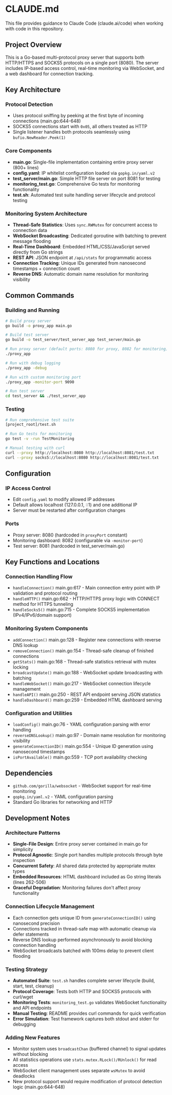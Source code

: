 # CLAUDE.md

This file provides guidance to Claude Code (claude.ai/code) when working with code in this repository.

## Project Overview

This is a Go-based multi-protocol proxy server that supports both HTTP/HTTPS and SOCKS5 protocols on a single port (8080). The server includes IP-based access control, real-time monitoring via WebSocket, and a web dashboard for connection tracking.

## Key Architecture

### Protocol Detection
- Uses protocol sniffing by peeking at the first byte of incoming connections (main.go:644-648)
- SOCKS5 connections start with `0x05`, all others treated as HTTP
- Single listener handles both protocols seamlessly using `bufio.NewReader.Peek(1)`

### Core Components
- **main.go**: Single-file implementation containing entire proxy server (800+ lines)
- **config.yaml**: IP whitelist configuration loaded via `gopkg.in/yaml.v2`
- **test_server/main.go**: Simple HTTP file server on port 8081 for testing
- **monitoring_test.go**: Comprehensive Go tests for monitoring functionality
- **test.sh**: Automated test suite handling server lifecycle and protocol testing

### Monitoring System Architecture
- **Thread-Safe Statistics**: Uses `sync.RWMutex` for concurrent access to connection data
- **WebSocket Broadcasting**: Dedicated goroutine with batching to prevent message flooding
- **Real-Time Dashboard**: Embedded HTML/CSS/JavaScript served directly from Go strings
- **REST API**: JSON endpoint at `/api/stats` for programmatic access
- **Connection Tracking**: Unique IDs generated from nanosecond timestamps + connection count
- **Reverse DNS**: Automatic domain name resolution for monitoring visibility

## Common Commands

### Building and Running
```bash
# Build proxy server
go build -o proxy_app main.go

# Build test server
go build -o test_server/test_server_app test_server/main.go

# Run proxy server (default ports: 8080 for proxy, 8082 for monitoring)
./proxy_app

# Run with debug logging
./proxy_app -debug

# Run with custom monitoring port
./proxy_app -monitor-port 9090

# Run test server
cd test_server && ./test_server_app
```

### Testing
```bash
# Run comprehensive test suite
[project_root]/test.sh

# Run Go tests for monitoring
go test -v -run TestMonitoring

# Manual testing with curl
curl --proxy http://localhost:8080 http://localhost:8081/test.txt
curl --proxy socks5://localhost:8080 http://localhost:8081/test.txt
```

## Configuration

### IP Access Control
- Edit `config.yaml` to modify allowed IP addresses
- Default allows localhost (127.0.0.1, ::1) and one additional IP
- Server must be restarted after configuration changes

### Ports
- Proxy server: 8080 (hardcoded in `proxyPort` constant)
- Monitoring dashboard: 8082 (configurable via `-monitor-port`)
- Test server: 8081 (hardcoded in test_server/main.go)

## Key Functions and Locations

### Connection Handling Flow
- `handleConnection()` main.go:617 - Main connection entry point with IP validation and protocol routing
- `handleHTTP()` main.go:662 - HTTP/HTTPS proxy logic with CONNECT method for HTTPS tunneling
- `handleSocks5()` main.go:715 - Complete SOCKS5 implementation (IPv4/IPv6/domain support)

### Monitoring System Components
- `addConnection()` main.go:128 - Register new connections with reverse DNS lookup
- `removeConnection()` main.go:154 - Thread-safe cleanup of finished connections
- `getStats()` main.go:168 - Thread-safe statistics retrieval with mutex locking
- `broadcastUpdate()` main.go:188 - WebSocket update broadcasting with batching
- `handleWebSocket()` main.go:217 - WebSocket connection lifecycle management
- `handleAPI()` main.go:250 - REST API endpoint serving JSON statistics
- `handleDashboard()` main.go:259 - Embedded HTML dashboard serving

### Configuration and Utilities
- `loadConfig()` main.go:76 - YAML configuration parsing with error handling
- `reverseDNSLookup()` main.go:97 - Domain name resolution for monitoring visibility
- `generateConnectionID()` main.go:554 - Unique ID generation using nanosecond timestamps
- `isPortAvailable()` main.go:559 - TCP port availability checking

## Dependencies

- `github.com/gorilla/websocket` - WebSocket support for real-time monitoring
- `gopkg.in/yaml.v2` - YAML configuration parsing
- Standard Go libraries for networking and HTTP

## Development Notes

### Architecture Patterns
- **Single-File Design**: Entire proxy server contained in main.go for simplicity
- **Protocol Agnostic**: Single port handles multiple protocols through byte inspection
- **Concurrent Safety**: All shared data protected by appropriate mutex types
- **Embedded Resources**: HTML dashboard included as Go string literals (lines 262-506)
- **Graceful Degradation**: Monitoring failures don't affect proxy functionality

### Connection Lifecycle Management
- Each connection gets unique ID from `generateConnectionID()` using nanosecond precision
- Connections tracked in thread-safe map with automatic cleanup via defer statements
- Reverse DNS lookup performed asynchronously to avoid blocking connection handling
- WebSocket broadcasts batched with 100ms delay to prevent client flooding

### Testing Strategy
- **Automated Suite**: `test.sh` handles complete server lifecycle (build, start, test, cleanup)
- **Protocol Coverage**: Tests both HTTP and SOCKS5 protocols with curl/wget
- **Monitoring Tests**: `monitoring_test.go` validates WebSocket functionality and API endpoints
- **Manual Testing**: README provides curl commands for quick verification
- **Error Simulation**: Test framework captures both stdout and stderr for debugging

### Adding New Features
- Monitor system uses `broadcastChan` (buffered channel) to signal updates without blocking
- All statistics operations use `stats.mutex.RLock()/RUnlock()` for read access
- WebSocket client management uses separate `wsMutex` to avoid deadlocks
- New protocol support would require modification of protocol detection logic (main.go:644-648)